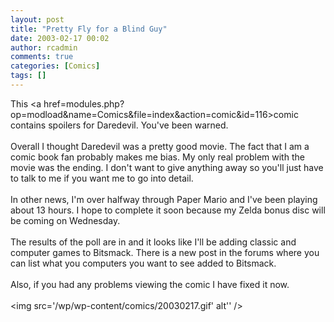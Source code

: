 ```yaml
---
layout: post
title: "Pretty Fly for a Blind Guy"
date: 2003-02-17 00:02
author: rcadmin
comments: true
categories: [Comics]
tags: []
---
```

This <a href=modules.php?op=modload&name=Comics&file=index&action=comic&id=116>comic</a> contains spoilers for Daredevil. You've been warned.
<br />
<br />
Overall I thought Daredevil was a pretty good movie. The fact that I am a comic book fan probably makes me bias. My only real problem with the movie was the ending. I don't want to give anything away so you'll just have to talk to me if you want me to go into detail.
<br />
<br />
In other news, I'm over halfway through Paper Mario and I've been playing about 13 hours. I hope to complete it soon because my Zelda bonus disc will be coming on Wednesday. 
<br />
<br />
The results of the poll are in and it looks like I'll be adding classic and computer games to Bitsmack. There is a new post in the forums where you can list what you computers you want to see added to Bitsmack.
<br />
<br />
Also, if you had any problems viewing the comic I have fixed it now.<br /><br /><!--more--><img src='/wp/wp-content/comics/20030217.gif' alt'' />
